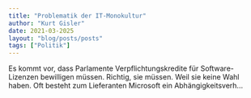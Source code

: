 ```yaml
---
title: "Problematik der IT-Monokultur"
author: "Kurt Gisler"
date: 2021-03-2025
layout: "blog/posts/posts"
tags: ["Politik"]
---
```


Es kommt vor, dass Parlamente Verpflichtungskredite für Software-Lizenzen bewilligen müssen. Richtig, sie müssen. Weil sie keine Wahl haben. Oft besteht zum Lieferanten Microsoft ein Abhängigkeitsverh...

